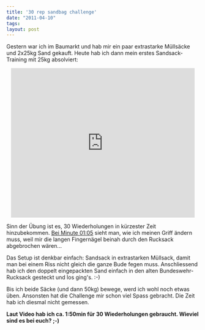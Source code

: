 ```yaml
---
title: '30 rep sandbag challenge'
date: "2011-04-10"
tags: 
layout: post
---
```

<p>Gestern war ich im Baumarkt und hab mir ein paar extrastarke M&#252;lls&#228;cke und 2x25kg Sand gekauft. Heute hab ich dann mein erstes Sandsack-Training mit 25kg absolviert:</p>

<div align="center"><iframe title="YouTube video player" width="480" height="390" src="http://www.youtube.com/embed/OAZIUbduC_U" frameborder="0" allowfullscreen></iframe></div>

<p>Sinn der &#220;bung ist es, 30 Wiederholungen in k&#252;rzester Zeit hinzubekommen. <a href="http://www.youtube.com/watch?v=OAZIUbduC_U&t=1m5s">Bei Minute 01:05</a> sieht man, wie ich meinen Griff &#228;ndern muss, weil mir die langen Fingern&#228;gel beinah durch den Rucksack abgebrochen w&#228;ren...</p>

<p>Das Setup ist denkbar einfach: Sandsack in extrastarken M&#252;llsack, damit man bei einem Riss nicht gleich die ganze Bude fegen muss. Anschliessend hab ich den doppelt eingepackten Sand einfach in den alten Bundeswehr-Rucksack gesteckt und los ging's. :-)</p>

<p>Bis ich beide S&#228;cke (und dann 50kg) bewege, werd ich wohl noch etwas &#252;ben. Ansonsten hat die Challenge mir schon viel Spass gebracht. Die Zeit hab ich diesmal nicht gemessen.</p>

<p><strong>Laut Video hab ich ca. 1:50min f&#252;r 30 Wiederholungen gebraucht. Wieviel sind es bei euch? ;-)</strong>
